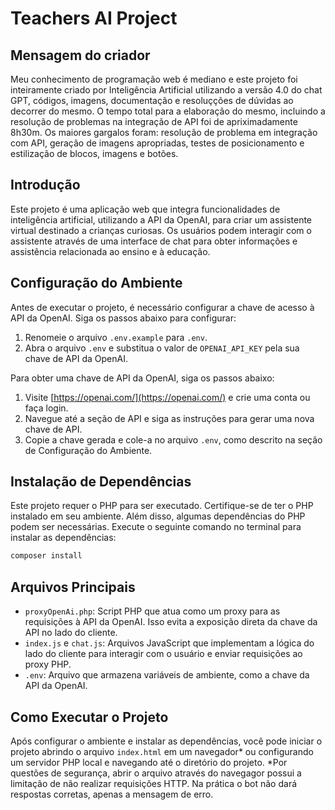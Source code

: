 
# Teachers AI Project

## Mensagem do criador
Meu conhecimento de programação web é mediano e este projeto foi inteiramente criado por Inteligência Artificial utilizando a versão 4.0 do chat GPT, códigos, imagens, documentação e resoluçções de dúvidas ao decorrer do mesmo.
O tempo total para a elaboração do mesmo, incluindo a resolução de problemas na integração de API foi de apriximadamente 8h30m. Os maiores gargalos foram: resolução de problema em integração com API, geração de imagens apropriadas, testes de posicionamento e estilização de blocos, imagens e botões.

## Introdução

Este projeto é uma aplicação web que integra funcionalidades de inteligência artificial, utilizando a API da OpenAI, para criar um assistente virtual destinado a crianças curiosas. Os usuários podem interagir com o assistente através de uma interface de chat para obter informações e assistência relacionada ao ensino e à educação.

## Configuração do Ambiente

Antes de executar o projeto, é necessário configurar a chave de acesso à API da OpenAI. Siga os passos abaixo para configurar:

1. Renomeie o arquivo `.env.example` para `.env`.
2. Abra o arquivo `.env` e substitua o valor de `OPENAI_API_KEY` pela sua chave de API da OpenAI.

Para obter uma chave de API da OpenAI, siga os passos abaixo:

1. Visite [https://openai.com/](https://openai.com/) e crie uma conta ou faça login.
2. Navegue até a seção de API e siga as instruções para gerar uma nova chave de API.
3. Copie a chave gerada e cole-a no arquivo `.env`, como descrito na seção de Configuração do Ambiente.

## Instalação de Dependências

Este projeto requer o PHP para ser executado. Certifique-se de ter o PHP instalado em seu ambiente. Além disso, algumas dependências do PHP podem ser necessárias. Execute o seguinte comando no terminal para instalar as dependências:

```bash
composer install
```

## Arquivos Principais

- `proxyOpenAi.php`: Script PHP que atua como um proxy para as requisições à API da OpenAI. Isso evita a exposição direta da chave da API no lado do cliente.
- `index.js` e `chat.js`: Arquivos JavaScript que implementam a lógica do lado do cliente para interagir com o usuário e enviar requisições ao proxy PHP.
- `.env`: Arquivo que armazena variáveis de ambiente, como a chave da API da OpenAI.

## Como Executar o Projeto

Após configurar o ambiente e instalar as dependências, você pode iniciar o projeto abrindo o arquivo `index.html` em um navegador* ou configurando um servidor PHP local e navegando até o diretório do projeto.
*Por questões de segurança, abrir o arquivo através do navegagor possui a limitação de não realizar requisições HTTP. Na prática o bot não dará respostas corretas, apenas a mensagem de erro.
